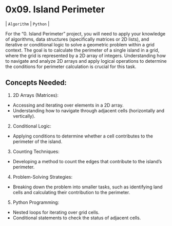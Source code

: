 # 0x09. Island Perimeter
| `Algorithm` | `Python` |

For the “0. Island Perimeter” project, you will need to apply your knowledge of algorithms, data structures (specifically matrices or 2D lists), and iterative or conditional logic to solve a geometric problem within a grid context. The goal is to calculate the perimeter of a single island in a grid, where the grid is represented by a 2D array of integers. Understanding how to navigate and analyze 2D arrays and apply logical operations to determine the conditions for perimeter calculation is crucial for this task.

## Concepts Needed:
1. 2D Arrays (Matrices):
- Accessing and iterating over elements in a 2D array.
- Understanding how to navigate through adjacent cells (horizontally and vertically).

2. Conditional Logic:
- Applying conditions to determine whether a cell contributes to the perimeter of the island.

3. Counting Techniques:
- Developing a method to count the edges that contribute to the island’s perimeter.

4. Problem-Solving Strategies:
- Breaking down the problem into smaller tasks, such as identifying land cells and calculating their contribution to the perimeter.

5. Python Programming:
- Nested loops for iterating over grid cells.
- Conditional statements to check the status of adjacent cells.


